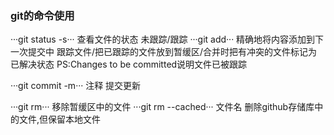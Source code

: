 ### git的命令使用
···git status -s··· 查看文件的状态 未跟踪/跟踪
···git add··· 精确地将内容添加到下一次提交中
跟踪文件/把已跟踪的文件放到暂缓区/合并时把有冲突的文件标记为已解决状态 
PS:Changes to be committed说明文件已被跟踪

···git commit -m··· 注释 提交更新

···git rm··· 移除暂缓区中的文件
···git rm --cached··· 文件名 删除github存储库中的文件,但保留本地文件
